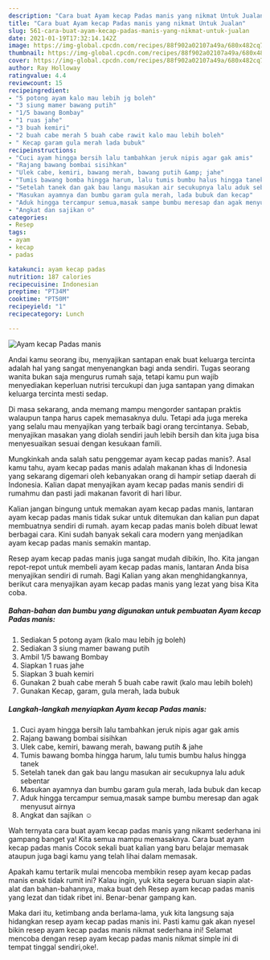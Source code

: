 ```yaml
---
description: "Cara buat Ayam kecap Padas manis yang nikmat Untuk Jualan"
title: "Cara buat Ayam kecap Padas manis yang nikmat Untuk Jualan"
slug: 561-cara-buat-ayam-kecap-padas-manis-yang-nikmat-untuk-jualan
date: 2021-01-19T17:32:14.142Z
image: https://img-global.cpcdn.com/recipes/88f902a02107a49a/680x482cq70/ayam-kecap-padas-manis-foto-resep-utama.jpg
thumbnail: https://img-global.cpcdn.com/recipes/88f902a02107a49a/680x482cq70/ayam-kecap-padas-manis-foto-resep-utama.jpg
cover: https://img-global.cpcdn.com/recipes/88f902a02107a49a/680x482cq70/ayam-kecap-padas-manis-foto-resep-utama.jpg
author: Ray Holloway
ratingvalue: 4.4
reviewcount: 15
recipeingredient:
- "5 potong ayam kalo mau lebih jg boleh"
- "3 siung mamer bawang putih"
- "1/5 bawang Bombay"
- "1 ruas jahe"
- "3 buah kemiri"
- "2 buah cabe merah 5 buah cabe rawit kalo mau lebih boleh"
- " Kecap garam gula merah lada bubuk"
recipeinstructions:
- "Cuci ayam hingga bersih lalu tambahkan jeruk nipis agar gak amis"
- "Rajang bawang bombai sisihkan"
- "Ulek cabe, kemiri, bawang merah, bawang putih &amp; jahe"
- "Tumis bawang bomba hingga harum, lalu tumis bumbu halus hingga tanek"
- "Setelah tanek dan gak bau langu masukan air secukupnya lalu aduk sebentar"
- "Masukan ayamnya dan bumbu garam gula merah, lada bubuk dan kecap"
- "Aduk hingga tercampur semua,masak sampe bumbu meresap dan agak menyusut airnya"
- "Angkat dan sajikan ☺️"
categories:
- Resep
tags:
- ayam
- kecap
- padas

katakunci: ayam kecap padas 
nutrition: 187 calories
recipecuisine: Indonesian
preptime: "PT34M"
cooktime: "PT50M"
recipeyield: "1"
recipecategory: Lunch

---
```



![Ayam kecap Padas manis](https://img-global.cpcdn.com/recipes/88f902a02107a49a/680x482cq70/ayam-kecap-padas-manis-foto-resep-utama.jpg)

Andai kamu seorang ibu, menyajikan santapan enak buat keluarga tercinta adalah hal yang sangat menyenangkan bagi anda sendiri. Tugas seorang  wanita bukan saja mengurus rumah saja, tetapi kamu pun wajib menyediakan keperluan nutrisi tercukupi dan juga santapan yang dimakan keluarga tercinta mesti sedap.

Di masa  sekarang, anda memang mampu mengorder santapan praktis walaupun tanpa harus capek memasaknya dulu. Tetapi ada juga mereka yang selalu mau menyajikan yang terbaik bagi orang tercintanya. Sebab, menyajikan masakan yang diolah sendiri jauh lebih bersih dan kita juga bisa menyesuaikan sesuai dengan kesukaan famili. 



Mungkinkah anda salah satu penggemar ayam kecap padas manis?. Asal kamu tahu, ayam kecap padas manis adalah makanan khas di Indonesia yang sekarang digemari oleh kebanyakan orang di hampir setiap daerah di Indonesia. Kalian dapat menyajikan ayam kecap padas manis sendiri di rumahmu dan pasti jadi makanan favorit di hari libur.

Kalian jangan bingung untuk memakan ayam kecap padas manis, lantaran ayam kecap padas manis tidak sukar untuk ditemukan dan kalian pun dapat membuatnya sendiri di rumah. ayam kecap padas manis boleh dibuat lewat berbagai cara. Kini sudah banyak sekali cara modern yang menjadikan ayam kecap padas manis semakin mantap.

Resep ayam kecap padas manis juga sangat mudah dibikin, lho. Kita jangan repot-repot untuk membeli ayam kecap padas manis, lantaran Anda bisa menyajikan sendiri di rumah. Bagi Kalian yang akan menghidangkannya, berikut cara menyajikan ayam kecap padas manis yang lezat yang bisa Kita coba.

<!--inarticleads1-->

##### Bahan-bahan dan bumbu yang digunakan untuk pembuatan Ayam kecap Padas manis:

1. Sediakan 5 potong ayam (kalo mau lebih jg boleh)
1. Sediakan 3 siung mamer bawang putih
1. Ambil 1/5 bawang Bombay
1. Siapkan 1 ruas jahe
1. Siapkan 3 buah kemiri
1. Gunakan 2 buah cabe merah 5 buah cabe rawit (kalo mau lebih boleh)
1. Gunakan  Kecap, garam, gula merah, lada bubuk




<!--inarticleads2-->

##### Langkah-langkah menyiapkan Ayam kecap Padas manis:

1. Cuci ayam hingga bersih lalu tambahkan jeruk nipis agar gak amis
1. Rajang bawang bombai sisihkan
1. Ulek cabe, kemiri, bawang merah, bawang putih &amp; jahe
1. Tumis bawang bomba hingga harum, lalu tumis bumbu halus hingga tanek
1. Setelah tanek dan gak bau langu masukan air secukupnya lalu aduk sebentar
1. Masukan ayamnya dan bumbu garam gula merah, lada bubuk dan kecap
1. Aduk hingga tercampur semua,masak sampe bumbu meresap dan agak menyusut airnya
1. Angkat dan sajikan ☺️




Wah ternyata cara buat ayam kecap padas manis yang nikamt sederhana ini gampang banget ya! Kita semua mampu memasaknya. Cara buat ayam kecap padas manis Cocok sekali buat kalian yang baru belajar memasak ataupun juga bagi kamu yang telah lihai dalam memasak.

Apakah kamu tertarik mulai mencoba membikin resep ayam kecap padas manis enak tidak rumit ini? Kalau ingin, yuk kita segera buruan siapin alat-alat dan bahan-bahannya, maka buat deh Resep ayam kecap padas manis yang lezat dan tidak ribet ini. Benar-benar gampang kan. 

Maka dari itu, ketimbang anda berlama-lama, yuk kita langsung saja hidangkan resep ayam kecap padas manis ini. Pasti kamu gak akan nyesel bikin resep ayam kecap padas manis nikmat sederhana ini! Selamat mencoba dengan resep ayam kecap padas manis nikmat simple ini di tempat tinggal sendiri,oke!.

